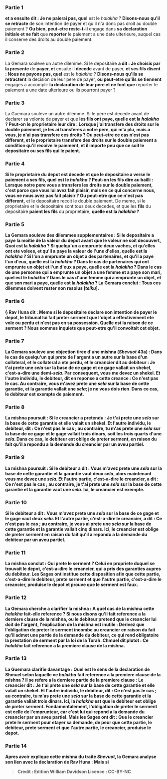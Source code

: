 
### Partie 1
<b>et a ensuite dit : Je ne paierai pas, quel</b> est le <i>halakha</i> ? <b>Disons-nous qu'il se retracte</b> de son intention de payer et qu'il n'a donc pas droit au double paiement ? <b>Ou bien, peut-etre reste-t-il</b> engage dans <b>sa</b> <b>declaration initiale et ne fait</b> que <b>reporter</b> le paiement a une date ulterieure, auquel cas il conserve des droits au double paiement.

### Partie 2
La Gemara souleve un autre dilemme. Si le depositaire <b>a dit : Je choisis par la presente</b> de <b>payer, et</b> ensuite il <b>decede</b> avant de payer, <b>et ses fils disent : Nous ne payons pas, quel</b> est le <i>halakha</i> ? <b>Disons-nous qu'ils se retractent</b> la decision de leur pere de payer, <b>ou peut-etre qu'ils se tiennent</b> engages a accomplir <b>la declaration de leur pere et ne font que</b> reporter le paiement</b> a une date ulterieure ou ils pourront payer ?

### Partie 3
La Guemara souleve un autre dilemme. Si le pere est decede avant de declarer sa volonte de payer et que <b>les fils ont paye, quelle est la <i>halakha</i> ? <b>Peut-on</b> le proprietaire <b>leur dire : Lorsque j'ai transfere</b> des droits sur <b>le double paiement,</b> je les ai transferes <b>a votre pere, qui m'a plu,</b> mais <b>a vous,</b> je n'ai <b>pas</b> transfere ces droits ? <b>Ou peut-etre</b> ce cas <b>n'est pas different,</b> et le proprietaire transfere des droits sur le double paiement a condition qu'il recoive le paiement, et il importe peu que ce soit le depositaire ou ses fils qui le paient.

### Partie 4
Si le proprietaire du depot est decede et que le depositaire <b>a verse</b> le paiement <b>a</b> ses <b>fils, quel</b> est le <i>halakha</i> ? <b>Peut-on</b> les fils <b>dire au bailli</b> : <b>Lorsque notre pere vous a transfere</b> les droits sur <b>le double paiement,</b> c'est parce que <b>vous lui avez fait plaisir, mais</b> en ce qui concerne <b>nous</b>, vous ne nous avez <b>pas fait plaisir</b> ? Ou peut-etre que ce n'est pas different,</b> et le depositaire recoit le double paiement. De meme, si le proprietaire et le depositaire sont tous deux decedes, et que les <b>fils</b> du depositaire <b>paient les fils</b> du proprietaire, <b>quelle est la <i>halakha</i> ?

### Partie 5
La Gemara souleve des dilemmes supplementaires : Si le depositaire <b>a paye la moitie</b> de la valeur du depot avant que le voleur ne soit decouvert, <b>Quoi</b> est la <i>halakha</i> ? Si <b>quelqu'un a emprunte deux vaches,</b> et qu'elles ont ete volees, et qu'il <b>a paye</b> la valeur <b>de l'une d'elles, quelle</b> est la <i>halakha</i> ? Si l'on a <b>emprunte</b> un objet <b>a des partenaires, et qu'il a paye l'un d'eux, quelle</b> est la <i>halakha</i> ? Dans le cas de <b>partenaires qui ont emprunte</b> un objet <b>et l'un d'eux a paye, quelle</b> est la <i>halakha</i> ? Dans le cas de <b>une personne qui a emprunte</b> un objet <b>a une femme et a paye son mari, quel</b> est le <i>halakha</i> ? Dans le cas d'une <b>femme qui a emprunte</b> un objet, <b>et que son mari a paye, quelle</b> est la <i>halakha</i> ? La Gemara conclut : Tous ces dilemmes <b>doivent rester</b> non resolus <b>[<i>teiku</i>]</b>.

### Partie 6
§ <b>Rav Huna dit :</b> Meme si le depositaire declare son intention de payer le depot, le tribunal <b>lui fait preter serment que</b> l'objet a effectivement ete vole ou perdu et <b>n'est pas en sa possession. Quelle est la raison</b> de ce serment ? <b>Nous sommes inquiets</b> que <b>peut-etre qu'il convoitait</b> cet objet.

### Partie 7
La Gemara <b>souleve une objection</b> tiree d'une mishna (<i>Shevuot</i> 43a) : Dans le cas de <b>quelqu'un qui prete</b> de l'argent <b>a un autre sur</b> la base d'un <b>collateral, et le collateral a ete perdu, et</b> le creancier <b>dit au</b> debiteur : <b>Je t'ai prete une <i>sela</i> sur</b> la base de ce gage et ce gage <b>vallait un shekel,</b> c'est-a-dire une demi-<i>sela</i>. Par consequent, vous me devez un shekel. <b>Et l'autre</b> individu, le debiteur, <b>dit</b> en reponse a cette creance : <b>Ce n'est pas</b> le cas. <b>Au contraire, vous m'avez prete une <i>sela</i> sur</b> la base de cette garantie, et la garantie <b>vallait une <i>sela</i>;</b> je ne vous dois rien. Dans ce cas, le debiteur est <b>exempte</b> de paiement.

### Partie 8
La mishna poursuit : Si le creancier a pretendu : <b>Je t'ai prete une <i>sela</i> sur</b> la base de cette garantie <b>et elle valait un shekel. Et l'autre</b> individu, le debiteur, <b>dit : Ce n'est pas</b> le cas ; <b>au contraire, tu m'as prete une <i>sela</i> sur</b> la base de ce gage <b>et</b> le gage <b>vallait trois dinars,</b> soit les trois quarts d'une <i>sela</i>. Dans ce cas, le debiteur est <b>oblige</b> de preter serment, en raison du fait qu'il a repondu a la demande du creancier par un aveu partiel.

### Partie 9
La mishna poursuit : Si le debiteur a dit : <b>Vous m'avez prete une <i>sela</i> sur</b> la base de cette garantie et la garantie <b>vaut deux</b> <i>sela</i>, alors maintenant vous me devez une <i>sela</i>. <b>Et l'autre</b> partie, c'est-a-dire le creancier, <b>a dit : Ce n'est pas</b> le cas ; <b>au contraire, je t'ai prete une <i>sela</i> sur</b> la base de cette garantie et la garantie <b>vaut une <i>sela</i>.</b> Ici, le creancier est <b>exempte.</b>

### Partie 10
Si le debiteur a dit : <b>Vous m'avez prete une <i>sela</i> sur</b> la base de ce gage et le gage <b>vaut deux</b> <i>sela</i>. <b>Et l'autre</b> partie, c'est-a-dire le creancier, <b>a dit : Ce n'est pas</b> le cas ; <b>au contraire, je vous ai prete une <i>sela</i> sur</b> la base de cette garantie et la garantie <b>vallait cinq dinars.</b> Ici, le creancier est <b>oblige</b> de preter serment en raison du fait qu'il a repondu a la demande du debiteur par un aveu partiel.

### Partie 11
La mishna conclut : <b>Qui prete</b> le <b>serment ? Celui</b> en <b>propriete duquel</b> se trouvait <b>le depot</b>, c'est-a-dire le creancier, qui a pris des garanties aupres du debiteur. Les Sages ont institue cette disposition <b>afin que cette</b> partie, c'est-a-dire le debiteur, <b>prete serment et que l'autre</b> partie, c'est-a-dire le creancier, <b>produise le depot</b> et prouve que le serment est faux.

### Partie 12
La Gemara cherche a clarifier la mishna : <b>A quel</b> cas de la mishna cette <i>halakha</i> fait-elle reference ? <b>Si nous disons</b> qu'il fait reference <b>a la derniere clause</b> de la mishna, ou le debiteur pretend que le creancier lui doit de l'argent, l'explication de la mishna est inutile : <b>Derivez</b> que l'obligation de preter le <b>serment</b> incombe <b>au creancier</b> en raison du fait <b>qu'il admet une partie de la</b> <b>demande du debiteur,</b> ce qui rend obligatoire la prestation de serment par la loi de la Torah. <b>Chmuel dit plutot :</b> Ce <i>halakha</i> fait reference <b>a la premiere clause</b> de la mishna.

### Partie 13
La Guemara clarifie davantage : <b>Quel</b> est le sens de la declaration de Shmuel selon laquelle ce <i>halakha</i> fait reference <b>a la premiere clause</b> de la mishna ? Il se refere <b>a la derniere</b> partie <b>de la premiere clause :</b> Le creancier dit : <b>Je t'ai prete une <i>sela</i> sur</b> la base de cette garantie <b>et elle valait un shekel. Et l'autre</b> individu, le debiteur, <b>dit : Ce n'est pas</b> le cas ; <b>au contraire, tu m'as prete une <i>sela</i> sur</b> la base de cette garantie <b>et</b> la garantie <b>vallait trois dinars.</b> Ici, la <i>halakha</i> est que le debiteur est <b>oblige</b> de preter serment. Fondamentalement, l'obligation de preter <b>le serment est celle de l'emprunteur,</b> car c'est lui qui repond a la demande du creancier par un aveu partiel. <b>Mais les Sages ont dit : Que le creancier prete</b> le <b>serment</b> pour etayer sa demande, <b>de peur que cette</b> partie, le debiteur, <b>prete serment et que l'autre</b> partie, le creancier, <b>produise le depot.</b>

### Partie 14
Apres avoir explique cette mishna du traité <i>Shevuot</i>, la Gemara analyse son lien avec la declaration de Rav Huna : <b>Mais si</b>

>Credit : Edition William Davidson
>Licence : CC-BY-NC